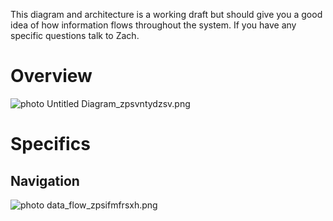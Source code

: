 
This diagram and architecture is a working draft but should give you a good idea of how information flows throughout the system. If you have any specific questions talk to Zach.



# **Overview**
<img src="http://i909.photobucket.com/albums/ac298/Zach_Goins/Untitled%20Diagram_zpsvntydzsv.png" border="0" alt=" photo Untitled Diagram_zpsvntydzsv.png"/>

# **Specifics**

## **Navigation**
<img src="http://i909.photobucket.com/albums/ac298/Zach_Goins/data_flow_zpsifmfrsxh.png" border="0" alt=" photo data_flow_zpsifmfrsxh.png"/>